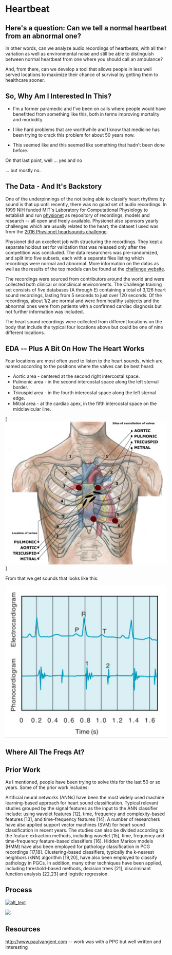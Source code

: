 # Heartbeat

## Here's a question: Can we tell a normal heartbeat from an abnormal one?
In other words, can we analyze audio recordings of heartbeats, with all their variation as well as environmental noise and still be able to distinguish between normal heartbeat from one where you should call an ambulance?

And, from there, can we develop a tool that allows people in less well served locations to maximize their chance of survival by getting them to healthcare sooner.


## So, Why Am I Interested In This?

* I'm a former paramedic and I've been on calls where people would have benefitted from something like this, both in terms improving mortality and morbidity.

* I like hard problems that are worthwhile and I know that medicine has been trying to crack this problem for about 50 years now.

* This seemed like and this seemed like something that hadn't been done before.

On that last point, well ... yes and no

... but mostly no.


## The Data - And It's Backstory 
One of the underpinnings of the not being able to classify heart rhythms by sound is that up until recently, there was no good set of audio recordings. In 1999 NIH funded MIT's Laboratory for Computational Physiology to establish and run [physionet](https://physionet.org/) as repository of recordings, models and research -- all open and freely available. Physionet also sponsors yearly challenges which are usually related to the heart; the dataset I used was from the [2016 Physionet heartsounds challenge](https://physionet.org/content/challenge-2016/1.0.0/).

Physionet did an excellent job with structuring the recordings. They kept a separate holdout set for validation that was released only after the competition was concluded. The data researchers was pre-randomized, and split into five subsets, each with a separate files listing which recordings were normal and abnormal. More information on the datas as well as the results of the top models can be found at the [challenge website](https://physionet.org/content/challenge-2016/1.0.0/).

The recordings were sourced from contributors around the world and were collected both clinical or nonclinical environments.  The Challenge training set consists of five databases (A through E) containing a total of 3,126 heart sound recordings, lasting from 5 seconds to just over 120 seconds. Of the recordings, about 1/2 are normal and were from healthy subjects and the abnormal ones were from patients with a confirmed cardiac diagnosis but not further information was included.

The heart sound recordings were collected from different locations on the body that include the typical four locations above but could be one of nine different locations.


## EDA -- Plus A Bit On How The Heart Works

Four locations are most often used to listen to the heart sounds, which are named according to the positions where the valves can be best heard:

* Aortic area - centered at the second right intercostal space.
* Pulmonic area - in the second intercostal space along the left sternal border.
* Tricuspid area - in the fourth intercostal space along the left sternal edge.
* Mitral area - at the cardiac apex, in the fifth intercostal space on the midclavicular line.

[![auscultation_sites](images/auscultation_sites.png)]

From that we get sounds that looks like this:


![ECG_PCG](images/EKG_PCG.png)



## Where All The Freqs At?



## Prior Work
As I mentioned, people have been trying to solve this for the last 50 or so years. Some of the prior work includes:

Artificial neural networks (ANNs) have been the most widely used machine learning-based approach for heart sound classification. Typical relevant studies grouped by the signal features as the input to the ANN classifier include: using wavelet features [12], time, frequency and complexity-based features [13], and time-frequency features [14]. A number of researchers have also applied support vector machines (SVM) for heart sound classification in recent years. The studies can also be divided according to the feature extraction methods, including wavelet [15], time, frequency and time-frequency feature-based classifiers [16]. Hidden Markov models (HMM) have also been employed for pathology classification in PCG recordings [17,18]. Clustering-based classifiers, typically the k-nearest neighbors (kNN) algorithm [19,20], have also been employed to classify pathology in PGCs. In addition, many other techniques have been applied, including threshold-based methods, decision trees [21], discriminant function analysis [22,23] and logistic regression.


## Process

[![alt_text](image/path.png)](hyperlink)

[![](images/logos.png)](developer.spotify.com)




## Resources
http://www.paulvangent.com -- work was with a PPG but well written and interesting
